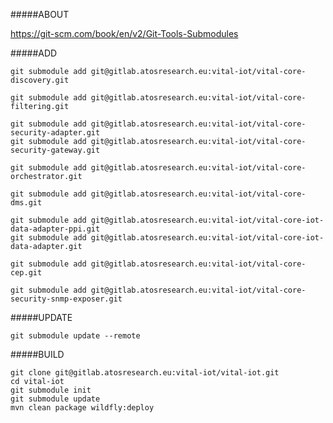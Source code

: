 #####ABOUT

https://git-scm.com/book/en/v2/Git-Tools-Submodules

#####ADD

	git submodule add git@gitlab.atosresearch.eu:vital-iot/vital-core-discovery.git

	git submodule add git@gitlab.atosresearch.eu:vital-iot/vital-core-filtering.git

	git submodule add git@gitlab.atosresearch.eu:vital-iot/vital-core-security-adapter.git
	git submodule add git@gitlab.atosresearch.eu:vital-iot/vital-core-security-gateway.git

	git submodule add git@gitlab.atosresearch.eu:vital-iot/vital-core-orchestrator.git

	git submodule add git@gitlab.atosresearch.eu:vital-iot/vital-core-dms.git

	git submodule add git@gitlab.atosresearch.eu:vital-iot/vital-core-iot-data-adapter-ppi.git
	git submodule add git@gitlab.atosresearch.eu:vital-iot/vital-core-iot-data-adapter.git

	git submodule add git@gitlab.atosresearch.eu:vital-iot/vital-core-cep.git

	git submodule add git@gitlab.atosresearch.eu:vital-iot/vital-core-security-snmp-exposer.git

#####UPDATE

	git submodule update --remote

#####BUILD

	git clone git@gitlab.atosresearch.eu:vital-iot/vital-iot.git
	cd vital-iot
	git submodule init
	git submodule update
	mvn clean package wildfly:deploy
